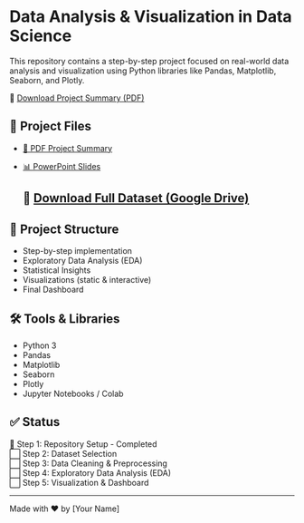 # Data Analysis & Visualization in Data Science

This repository contains a step-by-step project focused on real-world data analysis and visualization using Python libraries like Pandas, Matplotlib, Seaborn, and Plotly.

📄 [Download Project Summary (PDF)](./Data_Analysis_Visualization_Project_Summary.pdf)

## 📄 Project Files

- [📘 PDF Project Summary](./Data_Analysis_Visualization_Project_Summary.pdf)
- [📊 PowerPoint Slides](./Data_Analysis_Visualization_Project_Slides.pptx)

  ## 📂 [Download Full Dataset (Google Drive)](https://drive.google.com/drive/folders/1O0Ft2ncghOv8mMfiiuNCPjlrU_gG1prE?usp=share_link)




## 📌 Project Structure
- Step-by-step implementation
- Exploratory Data Analysis (EDA)
- Statistical Insights
- Visualizations (static & interactive)
- Final Dashboard

## 🛠 Tools & Libraries
- Python 3
- Pandas
- Matplotlib
- Seaborn
- Plotly
- Jupyter Notebooks / Colab

## ✅ Status
🚧 Step 1: Repository Setup - Completed  
⬜ Step 2: Dataset Selection  
⬜ Step 3: Data Cleaning & Preprocessing  
⬜ Step 4: Exploratory Data Analysis (EDA)  
⬜ Step 5: Visualization & Dashboard

---

Made with ❤️ by [Your Name]
